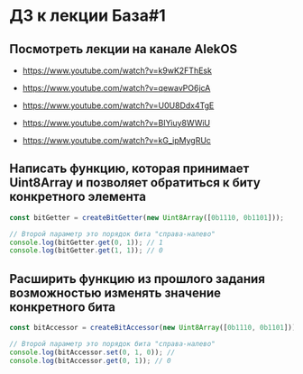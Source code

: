 # ДЗ к лекции База#1

## Посмотреть лекции на канале AlekOS

- https://www.youtube.com/watch?v=k9wK2FThEsk

- https://www.youtube.com/watch?v=qewavPO6jcA

- https://www.youtube.com/watch?v=U0U8Ddx4TgE

- https://www.youtube.com/watch?v=BIYiuy8WWiU

- https://www.youtube.com/watch?v=kG_ipMygRUc

## Написать функцию, которая принимает Uint8Array и позволяет обратиться к биту конкретного элемента

```js
const bitGetter = createBitGetter(new Uint8Array([0b1110, 0b1101]));

// Второй параметр это порядок бита "справа-налево"
console.log(bitGetter.get(0, 1)); // 1
console.log(bitGetter.get(1, 1)); // 0
```

## Расширить функцию из прошлого задания возможностью изменять значение конкретного бита

```js
const bitAccessor = createBitAccessor(new Uint8Array([0b1110, 0b1101]));

// Второй параметр это порядок бита "справа-налево"
console.log(bitAccessor.set(0, 1, 0)); //
console.log(bitAccessor.get(0, 1)); // 0
```
